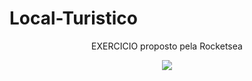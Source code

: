 # Local-Turistico

<div align="center">
<p>
 EXERCICIO proposto pela Rocketsea
</p> 
  <img src=https://github.com/user-attachments/assets/4218c72d-2775-4e4c-a6d0-50a487f311e5
="800">
</div>
